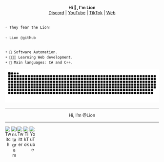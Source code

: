 <p align='center'>
  <b>Hi 👋, I'm Lion</b><br>
  <a href="https://discord.gg/stoppados">Discord</a> |
  <a href="https://www.youtube.com/channel/UCmxl6u47AZmJC1x7RC_JdCw">YouTube</a> |
  <a href="https://www.tiktok.com/@lionfivem">TikTok</a> |
   <a href="https://fir3.cc/lion7">Web</a> 



```py

◦ They fear the Lion!

◦ Lion @github

```
```csharp

• 🤖 Software Automation.
• 👨🏻‍💻 Learning Web development.
• 🌟 Main languages: C# and C++.
```

<div align="center">
  <img  src="https://github.com/1999AZZAR/1999AZZAR/blob/main/resources/img/grid-snake.svg"
       alt="snake" /></a>
</div>


--------------------------------------
										
 <p align="center"> Hi, I’m @Lion

--------------------------------------


</div>


</div>

 <div align="center">
  <a href="https://simpleicons.now.sh/twitch/6366f1">
    <img align="left" alt="Twitch" width="20px" src="https://simpleicons.vercel.app/twitch/6366f1" />
  </a>
  <a href="https://simpleicons.vercel.app/instagram/6366f1">
    <img align="left" alt="Instagram" width="20px" src="https://simpleicons.vercel.app/instagram/6366f1" />
  </a>
  <a href="https://simpleicons.vercel.app/twitter/6366f1">
    <img align="left" alt="Twitter" width="20px" src="https://simpleicons.vercel.app/twitter/6366f1" />
  </a>
  <a href="https://simpleicons.vercel.app/tiktok/6366f1">
    <img align="left" alt="TikTok" width="20px" src="https://simpleicons.vercel.app/tiktok/6366f1" />
  </a>
  <a href="https://simpleicons.vercel.app/youtube/6366f1">
    <img align="left" alt="YouTube" width="20px" src="https://simpleicons.vercel.app/youtube/6366f1" />
  </a>
</div>





